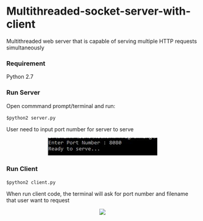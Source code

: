 # Multithreaded-socket-server-with-client
Multithreaded web server that is capable of serving multiple HTTP requests simultaneously

### Requirement 
Python 2.7<br>

### Run Server
Open commmand prompt/terminal  and run:

```
$python2 server.py
```
User need to input port number for server to serve
<div style="text-align:center"><img src="/images/server.JPG" /></div>



### Run Client

```
$python2 client.py
```
When run client code, the terminal will ask for port number and filename that user want to request
<div style="text-align:center"><img src="/images/client.JPG" /></div>




